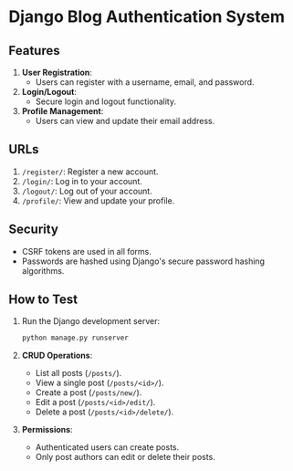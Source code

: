 # Django Blog Authentication System

## Features
1. **User Registration**:
   - Users can register with a username, email, and password.
2. **Login/Logout**:
   - Secure login and logout functionality.
3. **Profile Management**:
   - Users can view and update their email address.

## URLs
1. `/register/`: Register a new account.
2. `/login/`: Log in to your account.
3. `/logout/`: Log out of your account.
4. `/profile/`: View and update your profile.

## Security
- CSRF tokens are used in all forms.
- Passwords are hashed using Django's secure password hashing algorithms.

## How to Test
1. Run the Django development server:
   ```bash
   python manage.py runserver
1. **CRUD Operations**:
   - List all posts (`/posts/`).
   - View a single post (`/posts/<id>/`).
   - Create a post (`/posts/new/`).
   - Edit a post (`/posts/<id>/edit/`).
   - Delete a post (`/posts/<id>/delete/`).

2. **Permissions**:
   - Authenticated users can create posts.
   - Only post authors can edit or delete their posts.
